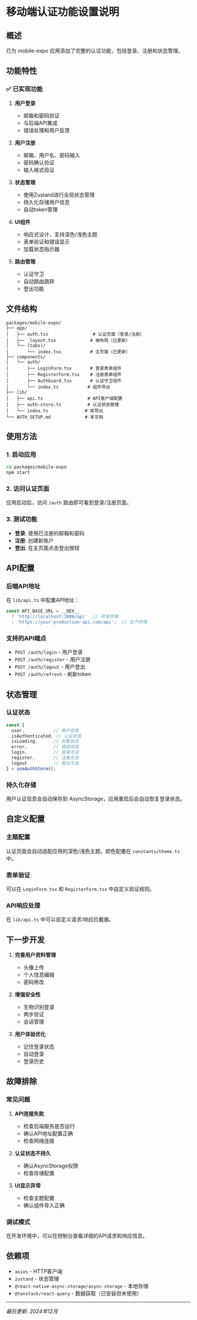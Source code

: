 # 移动端认证功能设置说明

## 概述

已为 mobile-expo 应用添加了完整的认证功能，包括登录、注册和状态管理。

## 功能特性

### ✅ 已实现功能

1. **用户登录**
   - 邮箱和密码验证
   - 与后端API集成
   - 错误处理和用户反馈

2. **用户注册**
   - 邮箱、用户名、密码输入
   - 密码确认验证
   - 输入格式验证

3. **状态管理**
   - 使用Zustand进行全局状态管理
   - 持久化存储用户信息
   - 自动token管理

4. **UI组件**
   - 响应式设计，支持深色/浅色主题
   - 表单验证和错误显示
   - 加载状态指示器

5. **路由管理**
   - 认证守卫
   - 自动路由跳转
   - 登出功能

## 文件结构

```
packages/mobile-expo/
├── app/
│   ├── auth.tsx                 # 认证页面（登录/注册）
│   ├── _layout.tsx             # 根布局（已更新）
│   └── (tabs)/
│       └── index.tsx           # 主页面（已更新）
├── components/
│   └── auth/
│       ├── LoginForm.tsx       # 登录表单组件
│       ├── RegisterForm.tsx    # 注册表单组件
│       ├── AuthGuard.tsx       # 认证守卫组件
│       └── index.ts           # 组件导出
├── lib/
│   ├── api.ts                 # API客户端配置
│   ├── auth-store.ts          # 认证状态管理
│   └── index.ts              # 库导出
└── AUTH_SETUP.md             # 本文档
```

## 使用方法

### 1. 启动应用

```bash
cd packages/mobile-expo
npm start
```

### 2. 访问认证页面

应用启动后，访问 `/auth` 路由即可看到登录/注册页面。

### 3. 测试功能

- **登录**: 使用已注册的邮箱和密码
- **注册**: 创建新账户
- **登出**: 在主页面点击登出按钮

## API配置

### 后端API地址

在 `lib/api.ts` 中配置API地址：

```typescript
const API_BASE_URL = __DEV__ 
  ? 'http://localhost:3000/api'  // 开发环境
  : 'https://your-production-api.com/api';  // 生产环境
```

### 支持的API端点

- `POST /auth/login` - 用户登录
- `POST /auth/register` - 用户注册
- `POST /auth/logout` - 用户登出
- `POST /auth/refresh` - 刷新token

## 状态管理

### 认证状态

```typescript
const { 
  user,           // 用户信息
  isAuthenticated, // 认证状态
  isLoading,      // 加载状态
  error,          // 错误信息
  login,          // 登录方法
  register,       // 注册方法
  logout          // 登出方法
} = useAuthStore();
```

### 持久化存储

用户认证信息会自动保存到 AsyncStorage，应用重启后会自动恢复登录状态。

## 自定义配置

### 主题配置

认证页面会自动适配应用的深色/浅色主题，颜色配置在 `constants/theme.ts` 中。

### 表单验证

可以在 `LoginForm.tsx` 和 `RegisterForm.tsx` 中自定义验证规则。

### API响应处理

在 `lib/api.ts` 中可以自定义请求/响应拦截器。

## 下一步开发

1. **完善用户资料管理**
   - 头像上传
   - 个人信息编辑
   - 密码修改

2. **增强安全性**
   - 生物识别登录
   - 两步验证
   - 会话管理

3. **用户体验优化**
   - 记住登录状态
   - 自动登录
   - 登录历史

## 故障排除

### 常见问题

1. **API连接失败**
   - 检查后端服务是否运行
   - 确认API地址配置正确
   - 检查网络连接

2. **认证状态不持久**
   - 确认AsyncStorage权限
   - 检查存储配置

3. **UI显示异常**
   - 检查主题配置
   - 确认组件导入正确

### 调试模式

在开发环境中，可以在控制台查看详细的API请求和响应信息。

## 依赖项

- `axios` - HTTP客户端
- `zustand` - 状态管理
- `@react-native-async-storage/async-storage` - 本地存储
- `@tanstack/react-query` - 数据获取（已安装但未使用）

---

*最后更新: 2024年12月*

